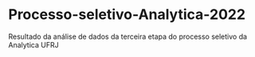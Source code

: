# Processo-seletivo-Analytica-2022
Resultado da análise de dados da terceira etapa do processo seletivo da Analytica UFRJ
